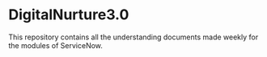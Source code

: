 # DigitalNurture3.0
This repository contains all the understanding documents made weekly for the modules of ServiceNow.
